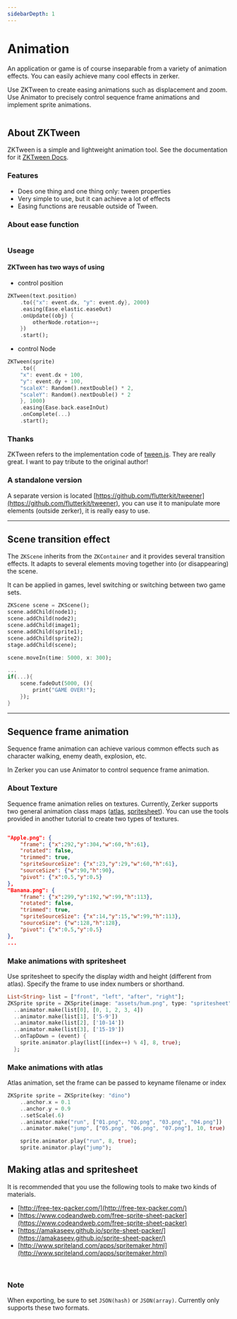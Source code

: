 ```yaml
---
sidebarDepth: 1
---
```


# Animation

An application or game is of course inseparable from a variety of animation effects. You can easily achieve many cool effects in zerker.

Use ZKTween to create easing animations such as displacement and zoom.
Use Animator to precisely control sequence frame animations and implement sprite animations.

<img :src="$withBase('/images/ball.png')" alt="">

## About ZKTween

ZKTween is a simple and lightweight animation tool. See the documentation for it [ZKTween Docs](/api/tween.html#zktween).

### Features
* Does one thing and one thing only: tween properties
* Very simple to use, but it can achieve a lot of effects
* Easing functions are reusable outside of Tween.

### About ease function
<img :src="$withBase('/images/ease.png')" alt="">

### Useage

#### ZKTween has two ways of using
* control position

```dart
ZKTween(text.position)
	.to({"x": event.dx, "y": event.dy}, 2000)
    .easing(Ease.elastic.easeOut)
    .onUpdate((obj) {
    	otherNode.rotation++;
    })
    .start();
```

* control Node
```dart
ZKTween(sprite)
	.to({
    "x": event.dx + 100,
    "y": event.dy + 100,
    "scaleX": Random().nextDouble() * 2,
    "scaleY": Random().nextDouble() * 2
    }, 1000)
    .easing(Ease.back.easeInOut)
    .onComplete(...)
    .start();
```

### Thanks
ZKTween refers to the implementation code of [tween.js](https://github.com/tweenjs/tween.js). They are really great. I want to pay tribute to the original author!

### A standalone version
A separate version is located [https://github.com/flutterkit/tweener](https://github.com/flutterkit/tweener), you can use it to manipulate more elements (outside zerker), it is really easy to use.

---

## Scene transition effect

The `ZKScene` inherits from the `ZKContainer` and it provides several transition effects. It adapts to several elements moving together into (or disappearing) the scene.

It can be applied in games, level switching or switching between two game sets.

```dart
ZKScene scene = ZKScene();
scene.addChild(node1);
scene.addChild(node2);
scene.addChild(image1);
scene.addChild(sprite1);
scene.addChild(sprite2);
stage.addChild(scene);

scene.moveIn(time: 5000, x: 300);

...
if(...){
    scene.fadeOut(5000, (){
        print("GAME OVER!");
    });
}
```

---

## Sequence frame animation

Sequence frame animation can achieve various common effects such as character walking, enemy death, explosion, etc. 

In Zerker you can use Animator to control sequence frame animation.

### About Texture
Sequence frame animation relies on textures. Currently, Zerker supports two general animation class maps ([atlas](https://en.wikipedia.org/wiki/Texture_atlas), [spritesheet](https://www.codeandweb.com/what-is-a-sprite-sheet)).
You can use the tools provided in another tutorial to create two types of textures.  

<img :src="$withBase('/images/altas.webp')" alt="">

```json
"Apple.png": {
    "frame": {"x":292,"y":304,"w":60,"h":61},
    "rotated": false,
    "trimmed": true,
    "spriteSourceSize": {"x":23,"y":29,"w":60,"h":61},
    "sourceSize": {"w":90,"h":90},
    "pivot": {"x":0.5,"y":0.5}
},
"Banana.png": {
    "frame": {"x":299,"y":192,"w":99,"h":113},
    "rotated": false,
    "trimmed": true,
    "spriteSourceSize": {"x":14,"y":15,"w":99,"h":113},
    "sourceSize": {"w":128,"h":128},
    "pivot": {"x":0.5,"y":0.5}
},
...
```

### Make animations with spritesheet
Use spritesheet to specify the display width and height (different from atlas).
Specify the frame to use index numbers or shorthand.

```dart
List<String> list = ["front", "left", "after", "right"];
ZKSprite sprite = ZKSprite(image: "assets/hum.png", type: "spritesheet", width: 32, height: 32)
  ..animator.make(list[0], [0, 1, 2, 3, 4])
  ..animator.make(list[1], ['5-9'])
  ..animator.make(list[2], ['10-14'])
  ..animator.make(list[3], ['15-19'])
  ..onTapDown = (event) {
    sprite.animator.play(list[(index++) % 4], 8, true);
  };
```

### Make animations with atlas
Atlas animation, set the frame can be passed to keyname filename or index

```dart
ZKSprite sprite = ZKSprite(key: "dino")
    ..anchor.x = 0.1
    ..anchor.y = 0.9
    ..setScale(.6)
    ..animator.make("run", ["01.png", "02.png", "03.png", "04.png"])
    ..animator.make("jump", ["05.png", "06.png", "07.png"], 10, true)

    sprite.animator.play("run", 8, true);
    sprite.animator.play("jump");
```

## Making atlas and spritesheet

It is recommended that you use the following tools to make two kinds of materials.

* [http://free-tex-packer.com/](http://free-tex-packer.com/)
* [https://www.codeandweb.com/free-sprite-sheet-packer](https://www.codeandweb.com/free-sprite-sheet-packer)
* [https://amakaseev.github.io/sprite-sheet-packer/](https://amakaseev.github.io/sprite-sheet-packer/)
* [http://www.spriteland.com/apps/spritemaker.html](http://www.spriteland.com/apps/spritemaker.html)

<img :src="$withBase('/images/packer.jpeg')" alt="">
<img :src="$withBase('/images/ftp.png')" alt="">

### Note
When exporting, be sure to set `JSON(hash)` or `JSON(array)`. Currently only supports these two formats.

<img :src="$withBase('/images/out.png')" alt="">


